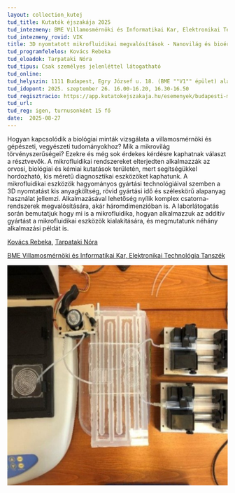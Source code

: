 ```yaml
---
layout: collection_kutej
tud_title: Kutatók éjszakája 2025
tud_intezmeny: BME Villamosmérnöki és Informatikai Kar, Elektronikai Technológia Tanszék
tud_intezmeny_rovid: VIK
title: 3D nyomtatott mikrofluidikai megvalósítások - Nanovilág és bioérzékelők
tud_programfelelos: Kovács Rebeka
tud_eloadok: Tarpataki Nóra
tud_tipus: Csak személyes jelenléttel látogatható
tud_online: 
tud_helyszin: 1111 Budapest, Egry József u. 18. (BME ""V1"" épület) alagsor, BME ETT laboratóriumok
tud_idopont: 2025. szeptember 26. 16.00-16.20, 16.30-16.50
tud_regisztracio: https://app.kutatokejszakaja.hu/esemenyek/budapesti-muszaki-es-gazdasagtudomanyi-egyetem-bme/3d-nyomtatott-mikrofluidikai-megvalositasok-nanovilag-es-bioerzekelok-1
tud_url: 
tud_reg: igen, turnusonként 15 fő 
date:  2025-08-27
---
```


Hogyan kapcsolódik a biológiai minták vizsgálata a villamosmérnöki és gépészeti, vegyészeti tudományokhoz? Mik a mikrovilág törvényszerűségei? Ezekre és még sok érdekes kérdésre kaphatnak választ a résztvevők. 
A mikrofluidikai rendszereket elterjedten alkalmazzák az orvosi, biológiai és kémiai kutatások területén, mert segítségükkel hordozható, kis méretű diagnosztikai eszközöket kaphatunk. 
A mikrofluidikai eszközök hagyományos gyártási technológiáival szemben a 3D nyomtatást kis anyagköltség, rövid gyártási idő és széleskörű alapanyag használat jellemzi. 
Alkalmazásával lehetőség nyílik komplex csatorna-rendszerek megvalósítására, akár háromdimenzióban is. 
A laborlátogatás során bemutatjuk hogy mi is a mikrofluidika, hogyan alkalmazzuk az additív gyártást a mikrofluidikai eszközök kialakítására, és megmutatunk néhány alkalmazási példát is.

[Kovács Rebeka](https://tudprog.bme.hu/kutatok_ejszakaja/profilok/kovacs_rebeka), [Tarpataki Nóra](https://tudprog.bme.hu/kutatok_ejszakaja/profilok/tarpataki_nora)

[BME Villamosmérnöki és Informatikai Kar, Elektronikai Technológia Tanszék](https://www.ett.bme.hu/)

![3D nyomtatott mikrofluidikai megvalósítások - Nanovilág és bioérzékelők](../2025/images/3d-nyomtatott-mikrofluidikai-megvalositasok.jpg)
